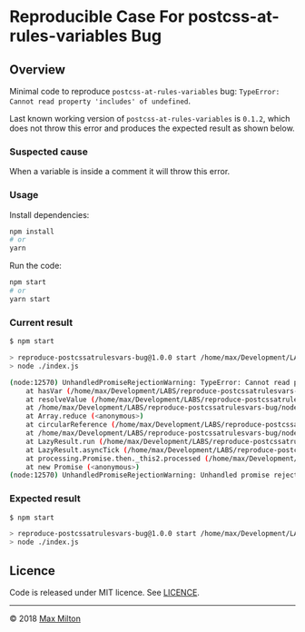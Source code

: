 # Reproducible Case For postcss-at-rules-variables Bug

## Overview

Minimal code to reproduce `postcss-at-rules-variables` bug: `TypeError: Cannot read property 'includes' of undefined`.

Last known working version of `postcss-at-rules-variables` is `0.1.2`, which does not throw this error and produces the expected result as shown below.

### Suspected cause

When a variable is inside a comment it will throw this error.

### Usage

Install dependencies:

```bash
npm install
# or
yarn
```

Run the code:

```bash
npm start
# or
yarn start
```

### Current result

```bash
$ npm start

> reproduce-postcssatrulesvars-bug@1.0.0 start /home/max/Development/LABS/reproduce-postcssatrulesvars-bug
> node ./index.js

(node:12570) UnhandledPromiseRejectionWarning: TypeError: Cannot read property 'includes' of undefined
    at hasVar (/home/max/Development/LABS/reproduce-postcssatrulesvars-bug/node_modules/postcss-at-rules-variables/lib/index.js:1:478)
    at resolveValue (/home/max/Development/LABS/reproduce-postcssatrulesvars-bug/node_modules/postcss-at-rules-variables/lib/index.js:1:536)
    at /home/max/Development/LABS/reproduce-postcssatrulesvars-bug/node_modules/postcss-at-rules-variables/lib/index.js:1:966
    at Array.reduce (<anonymous>)
    at circularReference (/home/max/Development/LABS/reproduce-postcssatrulesvars-bug/node_modules/postcss-at-rules-variables/lib/index.js:1:905)
    at /home/max/Development/LABS/reproduce-postcssatrulesvars-bug/node_modules/postcss-at-rules-variables/lib/index.js:1:1387
    at LazyResult.run (/home/max/Development/LABS/reproduce-postcssatrulesvars-bug/node_modules/postcss/lib/lazy-result.js:277:20)
    at LazyResult.asyncTick (/home/max/Development/LABS/reproduce-postcssatrulesvars-bug/node_modules/postcss/lib/lazy-result.js:192:32)
    at processing.Promise.then._this2.processed (/home/max/Development/LABS/reproduce-postcssatrulesvars-bug/node_modules/postcss/lib/lazy-result.js:231:20)
    at new Promise (<anonymous>)
(node:12570) UnhandledPromiseRejectionWarning: Unhandled promise rejection. This error originated either by throwing inside of an async function without a catch block, or by rejecting a promise which was not handled with .catch(). (rejection id: 2)
```

### Expected result

```bash
$ npm start

> reproduce-postcssatrulesvars-bug@1.0.0 start /home/max/Development/LABS/reproduce-postcssatrulesvars-bug
> node ./index.js
```

## Licence

Code is released under MIT licence. See [LICENCE](https://github.com/MaxMilton/reproduce-esm-bug/blob/master/LICENSE).

-----

© 2018 [Max Milton](https://maxmilton.com)
